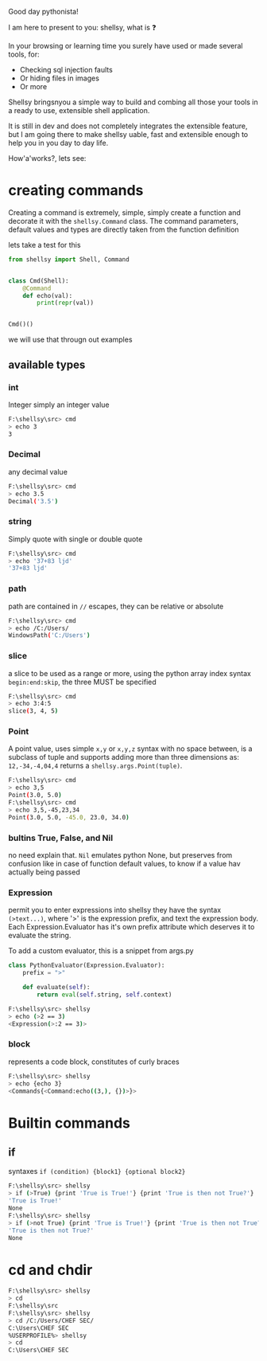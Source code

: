 Good day pythonista!

I am here to present to you: shellsy, what is :question:

In your browsing or learning time you surely have used or made several tools,
for:

- Checking sql injection faults
- Or hiding files in images
- Or more

Shellsy bringsnyou a simple way to build and combing all those your tools
in a ready to use, extensible shell application.

It is still in dev and does not completely integrates the extensible feature,
but I am going there to make shellsy uable, fast and extensible enough to
help you in you  day to day life.

How'a'works?, lets see:

# creating commands

Creating a command is extremely, simple, simply create a function
and decorate it with the `shellsy.Command` class. The command parameters,
default values and types are directly taken from the function definition

lets take a test for this

```python
from shellsy import Shell, Command


class Cmd(Shell):
    @Command
    def echo(val):
        print(repr(val))


Cmd()()
```

we will use that througn out examples

## available types

### int

Integer simply an integer value

```bash
F:\shellsy\src> cmd
> echo 3
3
```

### Decimal

any decimal value

```bash
F:\shellsy\src> cmd
> echo 3.5
Decimal('3.5')
```
### string

Simply quote with single or double quote

```bash
F:\shellsy\src> cmd
> echo '37+83 ljd'
'37+83 ljd'
```

### path

path are contained in `//` escapes, they can be relative or absolute

```bash
F:\shellsy\src> cmd
> echo /C:/Users/
WindowsPath('C:/Users')
```

### slice

a slice to be used as a range or more, using the python array index syntax
`begin:end:skip`, the three MUST be specified

```bash
F:\shellsy\src> cmd
> echo 3:4:5
slice(3, 4, 5)
```

### Point

A point value, uses simple `x,y` or `x,y,z` syntax with no space between, is
a subclass of tuple and supports adding more than three dimensions as:
`12,-34,-4,04,4`
returns a
`shellsy.args.Point(tuple)`.

```bash
F:\shellsy\src> cmd
> echo 3,5
Point(3.0, 5.0)
F:\shellsy\src> cmd
> echo 3,5,-45,23,34
Point(3.0, 5.0, -45.0, 23.0, 34.0)
```


### bultins True, False, and Nil

no need explain that.
`Nil` emulates python None, but preserves from confusion like in case
of function default values, to know if a value hav actually being passed


### Expression

permit you to enter expressions into shellsy
they have the syntax `(>text...)`, where '>' is the expression prefix,
and text the expression body. Each Expression.Evaluator has it's own prefix
attribute which deserves it to evaluate the string.

To add a custom evaluator, this is a snippet from args.py

```python
class PythonEvaluator(Expression.Evaluator):
    prefix = ">"

    def evaluate(self):
        return eval(self.string, self.context)
```

```bash
F:\shellsy\src> shellsy
> echo (>2 == 3)
<Expression(>:2 == 3)>
```

### block

represents a code block, constitutes of curly braces

```bash
F:\shellsy\src> shellsy
> echo {echo 3}
<Commands{<Command:echo((3,), {})>}>
```


# Builtin commands

## if
syntaxes `if (condition) {block1} {optional block2}`
```bash
F:\shellsy\src> shellsy
> if (>True) {print 'True is True!'} {print 'True is then not True?'}
'True is True!'
None
F:\shellsy\src> shellsy
> if (>not True) {print 'True is True!'} {print 'True is then not True?'}
'True is then not True?'
None
```

# cd and chdir

```bash
F:\shellsy\src> shellsy
> cd
F:\shellsy\src
F:\shellsy\src> shellsy
> cd /C:/Users/CHEF SEC/
C:\Users\CHEF SEC
%USERPROFILE%> shellsy
> cd
C:\Users\CHEF SEC
```
